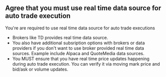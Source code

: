 ## Agree that you must use real time data source for auto trade execution

You're are required to use real time data source for auto trade executions
- Brokers like TD provides real time data source.
- You also have additional subsription options with brokers or data providers if you don't want to use broker provided real time data sources. Example include Alpaca and QuoteMedia data sources.
- You MUST ensure that you have real time price updates happening during auto trade execution. You can verify it via moving mark price and bid/ask or volume updates.


